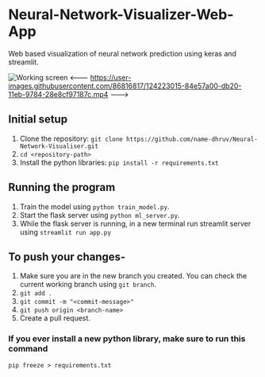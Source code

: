 



# Neural-Network-Visualizer-Web-App
Web based visualization of neural network prediction using keras and streamlit. 

![Working screen](Docs/example.gif "Working demo")
<---
https://user-images.githubusercontent.com/86816817/124223015-84e57a00-db20-11eb-9784-28e8cf97187c.mp4
--->
## Initial setup
1. Clone the repository: `git clone https://github.com/name-dhruv/Neural-Network-Visualiser.git`
2. `cd <repository-path>`
3. Install the python libraries: `pip install -r requirements.txt`

## Running the program
1. Train the model using `python train_model.py`.
2. Start the flask server using `python ml_server.py`.
3. While the flask server is running, in a new terminal run streamlit server using `streamlit run app.py`

## To push your changes-
1. Make sure you are in the new branch you created. You can check the current working branch using `git branch`.
2. `git add .`
3. `git commit -m "<commit-message>"`
4. `git push origin <branch-name>`
5. Create a pull request.

### If you ever install a new python library, make sure to run this command
`pip freeze > requirements.txt`
